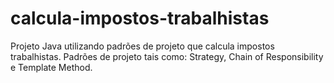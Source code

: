 # calcula-impostos-trabalhistas
Projeto Java utilizando padrões de projeto que calcula impostos trabalhistas. Padrões de projeto tais como: Strategy, Chain of Responsibility e Template Method.
